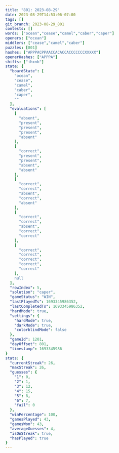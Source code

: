 ```yaml
---
title: "801: 2023-08-29"
date: 2023-08-29T14:53:06-07:00
tags: []
git_branch: 2023-08-29_801
contests: []
words: ["ocean","cease","camel","caber","caper"]
openers: ["ocean"]
middlers: ["cease","camel","caber"]
puzzles: [801]
hashes: ["APPPACPPAACCACACCACCCCCCCXXXXX"]
openerHashes: ["APPPA"]
shifts: ["ihxnb"]
state: {
  "boardState": [
    "ocean",
    "cease",
    "camel",
    "caber",
    "caper",
    ""
  ],
  "evaluations": [
    [
      "absent",
      "present",
      "present",
      "present",
      "absent"
    ],
    [
      "correct",
      "present",
      "present",
      "absent",
      "absent"
    ],
    [
      "correct",
      "correct",
      "absent",
      "correct",
      "absent"
    ],
    [
      "correct",
      "correct",
      "absent",
      "correct",
      "correct"
    ],
    [
      "correct",
      "correct",
      "correct",
      "correct",
      "correct"
    ],
    null
  ],
  "rowIndex": 5,
  "solution": "caper",
  "gameStatus": "WIN",
  "lastPlayedTs": 1693345986352,
  "lastCompletedTs": 1693345986352,
  "hardMode": true,
  "settings": {
    "hardMode": true,
    "darkMode": true,
    "colorblindMode": false
  },
  "gameId": 1201,
  "dayOffset": 801,
  "timestamp": 1693345986
}
stats: {
  "currentStreak": 26,
  "maxStreak": 26,
  "guesses": {
    "1": 0,
    "2": 1,
    "3": 12,
    "4": 15,
    "5": 8,
    "6": 7,
    "fail": 0
  },
  "winPercentage": 100,
  "gamesPlayed": 43,
  "gamesWon": 43,
  "averageGuesses": 4,
  "isOnStreak": true,
  "hasPlayed": true
}
---
```

<!-- more -->

